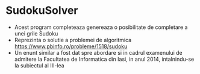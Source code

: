 # SudokuSolver
- Acest program completeaza genereaza o posibilitate de completare a unei grile Sudoku
- Reprezinta o solutie a problemei de algoritmica https://www.pbinfo.ro/probleme/1518/sudoku
- Un enunt similar a fost dat spre abordare si in cadrul examenului de admitere la Facultatea de Informatica din Iasi, in anul 2014, intalnindu-se la subiectul al III-lea
